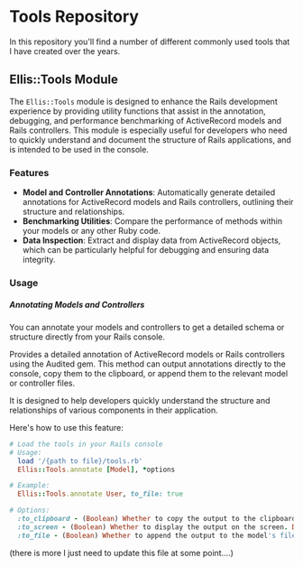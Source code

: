# Tools Repository

In this repository you'll find a number of different commonly used tools that I have created over the years.

## Ellis::Tools Module

The `Ellis::Tools` module is designed to enhance the Rails development experience by providing utility functions that assist in the annotation, debugging, and performance benchmarking of ActiveRecord models and Rails controllers. This module is especially useful for developers who need to quickly understand and document the structure of Rails applications, and is intended to be used in the console.

### Features

- **Model and Controller Annotations**: Automatically generate detailed annotations for ActiveRecord models and Rails controllers, outlining their structure and relationships.
- **Benchmarking Utilities**: Compare the performance of methods within your models or any other Ruby code.
- **Data Inspection**: Extract and display data from ActiveRecord objects, which can be particularly helpful for debugging and ensuring data integrity.


### Usage

##### Annotating Models and Controllers
You can annotate your models and controllers to get a detailed schema or structure directly from your Rails console.

Provides a detailed annotation of ActiveRecord models or Rails controllers using the Audited gem. This method can output annotations directly to the console, copy them to the clipboard, or append them to the relevant model or controller files.

It is designed to help developers quickly understand the structure and relationships of various components in their application.

Here's how to use this feature:

```ruby
# Load the tools in your Rails console
# Usage:
  load '/{path to file}/tools.rb'
  Ellis::Tools.annotate [Model], *options

# Example:
  Ellis::Tools.annotate User, to_file: true

# Options:
  :to_clipboard - (Boolean) Whether to copy the output to the clipboard. Default: true.
  :to_screen - (Boolean) Whether to display the output on the screen. Default: true.
  :to_file - (Boolean) Whether to append the output to the model's file. Default: false.
```

(there is more I just need to update this file at some point....)